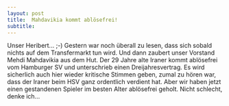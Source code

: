 ```yaml
---
layout: post
title:  Mahdavikia kommt ablösefrei!
subtitle:  
---
```


Unser Heribert... ;-) Gestern war noch überall zu lesen, dass sich sobald nichts auf dem Transfermarkt tun wird. Und dann zaubert unser Vorstand Mehdi Mahdavikia aus dem Hut. Der 29 Jahre alte Iraner kommt ablösefrei vom Hamburger SV und unterschrieb einen Dreijahresvertrag. Es wird sicherlich auch hier wieder kritische Stimmen geben, zumal zu hören war, dass der Iraner beim HSV ganz ordentlich verdient hat. Aber wir haben jetzt einen gestandenen Spieler im besten Alter ablösefrei geholt. Nicht schlecht, denke ich...


